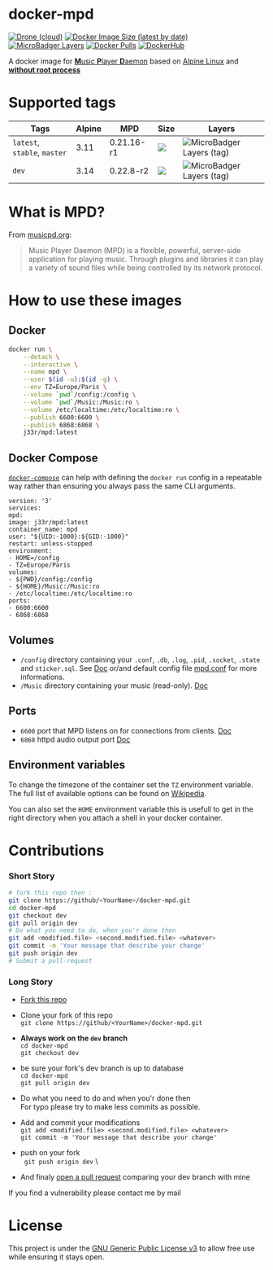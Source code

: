 # docker-mpd
[![Drone (cloud)](https://img.shields.io/drone/build/jee-r/docker-mpd?&style=flat-square)](https://cloud.drone.io/jee-r/docker-mpd)
[![Docker Image Size (latest by date)](https://img.shields.io/docker/image-size/j33r/mpd?style=flat-square)](https://microbadger.com/images/j33r/mpd)
[![MicroBadger Layers](https://img.shields.io/microbadger/layers/j33r/mpd?style=flat-square)](https://microbadger.com/images/j33r/mpd)
[![Docker Pulls](https://img.shields.io/docker/pulls/j33r/mpd?style=flat-square)](https://hub.docker.com/r/j33r/mpd)
[![DockerHub](https://shields.io/badge/Dockerhub-j33r/mpd-%232496ED?logo=docker&style=flat-square)](https://hub.docker.com/r/j33r/mpd)


A docker image for [**M**usic **P**layer **D**aemon](https://www.musicpd.org) based on [Alpine Linux](https://alpinelinux.org) and **[without root process](https://docs.docker.com/develop/develop-images/dockerfile_best-practices/#user)**

# Supported tags

| Tags | Alpine | MPD | Size | Layers |
|-|-|-|-|-|
| `latest`, `stable`, `master` | 3.11 | 0.21.16-r1 | ![](https://img.shields.io/docker/image-size/j33r/mpd/latest?style=flat-square) | ![MicroBadger Layers (tag)](https://img.shields.io/microbadger/layers/j33r/mpd/latest?style=flat-square) |
| `dev` | 3.14 | 0.22.8-r2 | ![](https://img.shields.io/docker/image-size/j33r/mpd/dev?style=flat-square) | ![MicroBadger Layers (tag)](https://img.shields.io/microbadger/layers/j33r/mpd/dev?style=flat-square) |

# What is MPD?

From [musicpd.org](https://www.musicpd.org):

> Music Player Daemon (MPD) is a flexible, powerful, server-side application for playing music. Through plugins and libraries it can play a variety of sound files while being controlled by its network protocol.

# How to use these images

## Docker
```bash
docker run \
    --detach \
    --interactive \
    --name mpd \
    --user $(id -u):$(id -g) \
    --env TZ=Europe/Paris \
    --volume `pwd`/config:/config \
    --volume `pwd`/Music:/Music:ro \
    --volume /etc/localtime:/etc/localtime:ro \
    --publish 6600:6600 \
    --publish 6868:6868 \
    j33r/mpd:latest
```    

## Docker Compose

[`docker-compose`](https://docs.docker.com/compose/) can help with defining the `docker run` config in a repeatable way rather than ensuring you always pass the same CLI arguments.

```
version: '3'
services:
mpd:
image: j33r/mpd:latest
container_name: mpd
user: "${UID:-1000}:${GID:-1000}"
restart: unless-stopped
environment:
- HOME=/config
- TZ=Europe/Paris
volumes:
- ${PWD}/config:/config
- ${HOME}/Music:/Music:ro
- /etc/localtime:/etc/localtime:ro
ports:
- 6600:6600
- 6868:6868
```

## Volumes

* `/config` directory containing your `.conf`, `.db`, `.log`, `.pid`, `.socket`, `.state` and `sticker.sql`. See [Doc](https://www.musicpd.org/doc/html/user.html#configuration) or/and default config file [mpd.conf](https://github.com/jee-r/docker-mpd/blob/master/rootfs/etc/mpd.conf) for more informations.
* `/Music` directory containing your music (read-only). [Doc](https://www.musicpd.org/doc/html/user.html#configuring-the-music-directory)


## Ports

* `6600` port that MPD listens on for connections from clients. [Doc](https://www.musicpd.org/doc/html/user.html#listeners)
* `6868` httpd audio output port [Doc](https://www.musicpd.org/doc/html/plugins.html#httpd)


## Environment variables

To change the timezone of the container set the `TZ` environment variable. The full list of available options can be found on [Wikipedia](https://en.wikipedia.org/wiki/List_of_tz_database_time_zones).

You can also set the `HOME` environment variable this is usefull to get in the right directory when you attach a shell in your docker container.


# Contributions

### Short Story
```bash
# fork this repo then :
git clone https://github/<YourName>/docker-mpd.git
cd docker-mpd
git checkout dev
git pull origin dev
# Do what you need to do, when you'r done then
git add <modified.file> <second.modified.file> <whatever>
git commit -m 'Your message that describe your change'
git push origin dev
# Submit a pull-request
```
### Long Story
* [Fork this repo](https://duckduckgo.com/?q=how+fork+a+git+repository)

* Clone your fork of this repo \
  `git clone https://github/<YourName>/docker-mpd.git`

* **Always work on the `dev`  branch** \
    `cd docker-mpd` \
    `git checkout dev`

* be sure your fork's dev branch is up to database \
  `cd docker-mpd` \
  `git pull origin dev`

* Do what you need to do and when you'r done then \
  For typo please try to make less commits as possible.

* Add and commit your modifications \
  `git add <modified.file> <second.modified.file> <whatever>` \
  `git commit -m 'Your message that describe your change'`

* push on your fork \
  ` git push origin dev` \

* And finaly [open a pull request](https://github.com/jee-r/docker-mpd/compare) comparing your dev branch with mine

If you find a vulnerability please contact me by mail  

# License

This project is under the [GNU Generic Public License v3](https://github.com/jee-r/docker-mpd/blob/master/LICENSE) to allow free use while ensuring it stays open.
